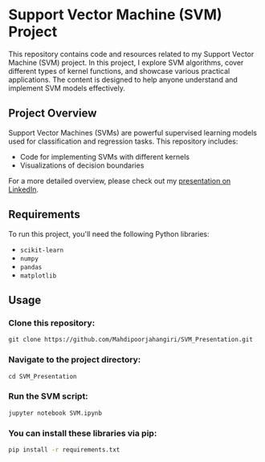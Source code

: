 # Support Vector Machine (SVM) Project

This repository contains code and resources related to my Support Vector Machine (SVM) project. In this project, I explore SVM algorithms, cover different types of kernel functions, and showcase various practical applications. The content is designed to help anyone understand and implement SVM models effectively.

## Project Overview
Support Vector Machines (SVMs) are powerful supervised learning models used for classification and regression tasks. This repository includes:
- Code for implementing SVMs with different kernels
- Visualizations of decision boundaries

For a more detailed overview, please check out my [presentation on LinkedIn](https://www.linkedin.com/posts/mahdi-poorjahangiri_svm-presentation-activity-7261356000488656897-5V6k?utm_source=share&utm_medium=member_desktop).

## Requirements
To run this project, you'll need the following Python libraries:
- `scikit-learn`
- `numpy`
- `pandas`
- `matplotlib`

## Usage

### Clone this repository:

    git clone https://github.com/Mahdipoorjahangiri/SVM_Presentation.git

### Navigate to the project directory:

    cd SVM_Presentation

### Run the SVM script:

    jupyter notebook SVM.ipynb

### You can install these libraries via pip:

```bash
pip install -r requirements.txt

